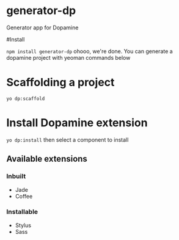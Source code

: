 generator-dp
============

Generator app for Dopamine

#Install

`npm install generator-dp` ohooo, we're done. You can generate a dopamine project with yeoman commands below


# Scaffolding a project

`yo dp:scaffold`

# Install Dopamine extension

`yo dp:install` then select a component to install

## Available extensions

### Inbuilt

 - Jade
 - Coffee

### Installable

 - Stylus
 - Sass
